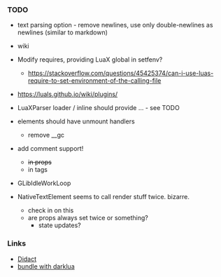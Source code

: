 
### TODO
- text parsing option - remove newlines, use only double-newlines as newlines (similar to markdown)
- wiki
- Modify requires, providing LuaX global in setfenv?
    - https://stackoverflow.com/questions/45425374/can-i-use-luas-require-to-set-environment-of-the-calling-file
- https://luals.github.io/wiki/plugins/
- LuaXParser loader / inline should provide ... - see TODO
- elements should have unmount handlers
    - remove __gc
- add comment support!
  - ~~in props~~
  - in tags

- GLibIdleWorkLoop

- NativeTextElement seems to call render stuff twice. bizarre.
    - check in on this
    - are props always set twice or something?
        - state updates?

### Links
- [Didact](https://pomb.us/build-your-own-react/)
- [bundle with darklua](https://darklua.com/)
